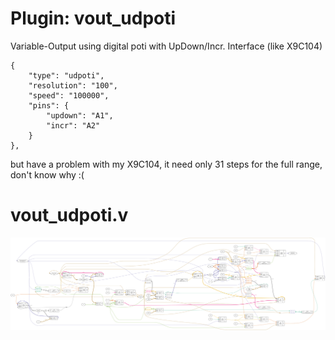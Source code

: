 # Plugin: vout_udpoti

Variable-Output using digital poti with UpDown/Incr. Interface (like X9C104)

```
{
    "type": "udpoti",
    "resolution": "100",
    "speed": "100000",
    "pins": {
        "updown": "A1",
        "incr": "A2"
    }
},
```

but have a problem with my X9C104, it need only 31 steps for the full range,
don't know why :(

# vout_udpoti.v
![graphviz](./vout_udpoti.svg)

